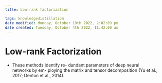 ```yaml
---
title: Low-rank factorization

tags: knowledgedistillation 
date modified: Monday, October 10th 2022, 2:02:09 pm
date created: Tuesday, October 4th 2022, 11:42:00 am
---
```


# Low-rank Factorization
- These methods identify re- dundant parameters of deep neural networks by em- ploying the matrix and tensor decomposition (Yu et al., 2017; Denton et al., 2014).



